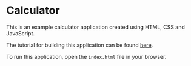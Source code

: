 # Calculator
This is an example calculator application created using HTML, CSS and JavaScript.

The tutorial for building this application can be found [here](http://feedhenry.org/student-help-guide/topic03-web-development/book-calculator/index.html).

To run this application, open the `index.html` file in your browser.
